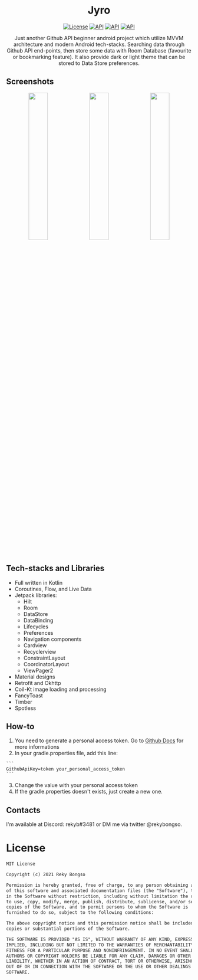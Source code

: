 <h1 align="center">Jyro</h1>
<p align="center">
  <a href="https://opensource.org/licenses/MIT"><img alt="License" src="https://img.shields.io/github/license/rekybongso/jyro"/></a>
  <a href="https://android-arsenal.com/api?level=21"><img alt="API" src="https://img.shields.io/badge/API-21%2B-brightgreen.svg?style=flat"/></a>
  <a href="https://github.com/rekybongso/jyro/stargazers/"><img alt="API" src="https://img.shields.io/github/stars/rekybongso/jyro"/></a>
  <a href="https://github.com/rekybongso/jyro/releases/tag/1.0.1"><img alt="API" src="https://img.shields.io/github/release-date/rekybongso/jyro"/></a>
</p>
<p align="center">
Just another Github API beginner android project which utilize MVVM architecture and modern Android tech-stacks.
Searching data through Github API end-points, then store some data with Room Database (favourite or bookmarking feature).
It also provide dark or light theme that can be stored to Data Store preferences.
</p>

## Screenshots
<p align="center">
<img src="https://raw.githubusercontent.com/rekybongso/jyro/main/screenshots/20211112_204231.jpg" width="32%"/>
<img src="https://raw.githubusercontent.com/rekybongso/jyro/main/screenshots/20211105_123304.jpg" width="32%"/>
<img src="https://raw.githubusercontent.com/rekybongso/jyro/main/screenshots/20211105_123312.jpg" width="32%"/>
</p>

## Tech-stacks and Libraries
- Full written in Kotlin
- Coroutines, Flow, and Live Data
- Jetpack libraries:
  - Hilt
  - Room
  - DataStore
  - DataBinding
  - Lifecycles
  - Preferences
  - Navigation components
  - Cardview
  - Recyclerview
  - ConstraintLayout
  - CoordinatorLayout
  - ViewPager2
- Material designs
- Retrofit and Okhttp
- Coil-Kt image loading and processing
- FancyToast
- Timber
- Spotless

## How-to
1. You need to generate a personal access token. Go to [Github Docs](https://docs.github.com/en/authentication/keeping-your-account-and-data-secure/creating-a-personal-access-token) for more informations
2. In your gradle.properties file, add this line: 
```` 
```
GithubApiKey=token your_personal_access_token
```
```` 
3. Change the value with your personal access token
4. If the gradle.properties doesn't exists, just create a new one.

## Contacts
I'm available at Discord: rekyb#3481 or DM me via twitter @rekybongso.

# License
```xml
MIT License

Copyright (c) 2021 Reky Bongso

Permission is hereby granted, free of charge, to any person obtaining a copy
of this software and associated documentation files (the "Software"), to deal
in the Software without restriction, including without limitation the rights
to use, copy, modify, merge, publish, distribute, sublicense, and/or sell
copies of the Software, and to permit persons to whom the Software is
furnished to do so, subject to the following conditions:

The above copyright notice and this permission notice shall be included in all
copies or substantial portions of the Software.

THE SOFTWARE IS PROVIDED "AS IS", WITHOUT WARRANTY OF ANY KIND, EXPRESS OR
IMPLIED, INCLUDING BUT NOT LIMITED TO THE WARRANTIES OF MERCHANTABILITY,
FITNESS FOR A PARTICULAR PURPOSE AND NONINFRINGEMENT. IN NO EVENT SHALL THE
AUTHORS OR COPYRIGHT HOLDERS BE LIABLE FOR ANY CLAIM, DAMAGES OR OTHER
LIABILITY, WHETHER IN AN ACTION OF CONTRACT, TORT OR OTHERWISE, ARISING FROM,
OUT OF OR IN CONNECTION WITH THE SOFTWARE OR THE USE OR OTHER DEALINGS IN THE
SOFTWARE.
```
